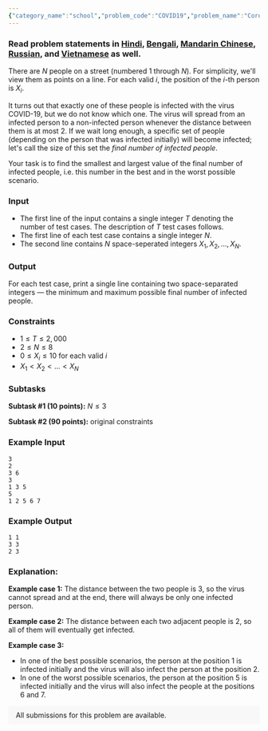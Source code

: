 ```yaml
---
{"category_name":"school","problem_code":"COVID19","problem_name":"Coronavirus Spread","problemComponents":{"constraints":"","constraintsState":false,"subtasks":"","subtasksState":false,"inputFormat":"","inputFormatState":false,"outputFormat":"","outputFormatState":false,"sampleTestCases":{"0":{"id":1,"input":"3\r\n2\r\n3 6\r\n3\r\n1 3 5\r\n5\r\n1 2 5 6 7","output":"1 1\r\n3 3\r\n2 3","explanation":"**Example case 1:** The distance between the two people is $3$, so the virus cannot spread and at the end, there will always be only one infected person.\r\n\r\n**Example case 2:** The distance between each two adjacent people is $2$, so all of them will eventually get infected.\r\n\r\n**Example case 3:**\r\n- In one of the best possible scenarios, the person at the position $1$ is infected initially and the virus will also infect the person at the position $2$.\r\n- In one of the worst possible scenarios, the person at the position $5$ is infected initially and the virus will also infect the people at the positions $6$ and $7$.","isDeleted":false}}},"video_editorial_url":"https://youtu.be/58tnfdWAKys","languages_supported":{"0":"CPP14","1":"C","2":"JAVA","3":"PYTH 3.6","4":"CPP17","5":"PYTH","6":"PYP3","7":"CS2","8":"ADA","9":"PYPY","10":"TEXT","11":"PAS fpc","12":"NODEJS","13":"RUBY","14":"PHP","15":"GO","16":"HASK","17":"TCL","18":"PERL","19":"SCALA","20":"LUA","21":"kotlin","22":"BASH","23":"JS","24":"LISP sbcl","25":"rust","26":"PAS gpc","27":"BF","28":"CLOJ","29":"R","30":"D","31":"CAML","32":"FORT","33":"ASM","34":"swift","35":"FS","36":"WSPC","37":"LISP clisp","38":"SQL","39":"SCM guile","40":"PERL6","41":"ERL","42":"CLPS","43":"ICK","44":"NICE","45":"PRLG","46":"ICON","47":"COB","48":"SCM chicken","49":"PIKE","50":"SCM qobi","51":"ST","52":"SQLQ","53":"NEM"},"max_timelimit":1,"source_sizelimit":50000,"problem_author":"alei","problem_tester":"","date_added":"24-03-2020","tags":{"0":"alei","1":"alei","2":"brute","3":"cakewalk","4":"may20","5":"simulation"},"problem_difficulty_level":"Cakewalk","best_tag":"Brute Force","editorial_url":"https://discuss.codechef.com/problems/COVID19","time":{"view_start_date":1589189402,"submit_start_date":1589189402,"visible_start_date":1589189402,"end_date":1735669800},"is_direct_submittable":false,"problemDiscussURL":"https://discuss.codechef.com/search?q=COVID19","is_proctored":false,"visitedContests":{},"layout":"problem"}
---
```

### Read problem statements in [Hindi](https://www.codechef.com/download/translated/MAY20/hindi/COVID19.pdf), [Bengali](https://www.codechef.com/download/translated/MAY20/bengali/COVID19.pdf), [Mandarin Chinese](https://www.codechef.com/download/translated/MAY20/mandarin/COVID19.pdf), [Russian](https://www.codechef.com/download/translated/MAY20/russian/COVID19.pdf), and [Vietnamese](https://www.codechef.com/download/translated/MAY20/vietnamese/COVID19.pdf) as well.

There are $N$ people on a street (numbered $1$ through $N$). For simplicity, we'll view them as points on a line. For each valid $i$, the position of the $i$-th person is $X_i$.

It turns out that exactly one of these people is infected with the virus COVID-19, but we do not know which one. The virus will spread from an infected person to a non-infected person whenever the distance between them is at most $2$. If we wait long enough, a specific set of people (depending on the person that was infected initially) will become infected; let's call the size of this set the *final number of infected people*.

Your task is to find the smallest and largest value of the final number of infected people, i.e. this number in the best and in the worst possible scenario.

### Input
- The first line of the input contains a single integer $T$ denoting the number of test cases. The description of $T$ test cases follows. 
- The first line of each test case contains a single integer $N$.
- The second line contains $N$ space-seperated integers $X_1, X_2, \ldots, X_N$.

### Output
For each test case, print a single line containing two space-separated integers ― the minimum and maximum possible final number of infected people.

### Constraints
- $1 \le T \le 2,000$
- $2 \le N \le 8$
- $0 \le X_i \le 10$ for each valid $i$
- $X_1 \lt X_2 \lt \ldots \lt X_N$

### Subtasks
**Subtask #1 (10 points):** $N \le 3$

**Subtask #2 (90 points):** original constraints

### Example Input
```
3
2
3 6
3
1 3 5
5
1 2 5 6 7
```

### Example Output
```
1 1
3 3
2 3
```
	
### Explanation:
**Example case 1:** The distance between the two people is $3$, so the virus cannot spread and at the end, there will always be only one infected person.

**Example case 2:** The distance between each two adjacent people is $2$, so all of them will eventually get infected.

**Example case 3:**
- In one of the best possible scenarios, the person at the position $1$ is infected initially and the virus will also infect the person at the position $2$.
- In one of the worst possible scenarios, the person at the position $5$ is infected initially and the virus will also infect the people at the positions $6$ and $7$.

<aside style='background: #f8f8f8;padding: 10px 15px;'><div>All submissions for this problem are available.</div></aside>